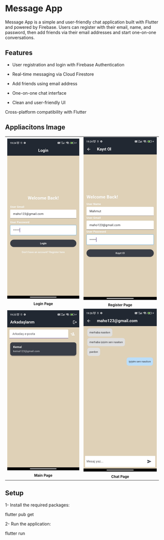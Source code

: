 # Message App
Message App is a simple and user-friendly chat application built with Flutter and powered by Firebase. Users can register with their email, name, and password, then add friends via their email addresses and start one-on-one conversations.
## Features
* User registration and login with Firebase Authentication

* Real-time messaging via Cloud Firestore

* Add friends using email address

* One-on-one chat interface

* Clean and user-friendly UI

Cross-platform compatibility with Flutter
## Appliacitons Image
<table align="center">
  <tr>
    <td align="center">
      <img src="images/Login_page.jpeg" width="300"/><br>
      <sub><b>Login Page</b></sub>
    </td>
        <td align="center">
      <img src="images/Register_page.jpeg" width="300"/><br>
      <sub><b>Register Page</b></sub>
    </td>
    <tr>
             <td align="center">
      <img src="images/Main_page.jpeg" width="300"/><br>
      <sub><b>Main Page</b></sub>
    </td>
    <td align="center">
      <img src="images/Chat_page.jpeg" width="300"/><br>
      <sub><b>Chat Page</b></sub>
    </td>
    </tr>
  </tr>

</table>

## Setup
1- Install the required packages:
  
  flutter pub get  

2- Run the application:

  flutter run  
